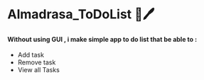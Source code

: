 # Almadrasa_ToDoList 📑🖊

#### Without using GUI , i make simple app to do list that be able to :
* Add task 
* Remove task
* View all Tasks

